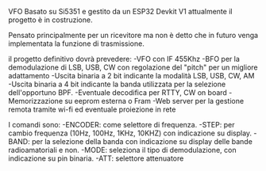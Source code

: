 VFO Basato su Si5351 e gestito da un ESP32 Devkit V1 attualmente il progetto è in costruzione.

Pensato principalmente per un ricevitore ma non è detto che in futuro venga implementata la funzione di trasmissione.

il progetto definitivo dovrà prevedere:
  -VFO con IF 455Khz 
  -BFO per la demodulazione di LSB, USB, CW con regolazione del "pitch" per un migliore adattamento
  -Uscita binaria a 2 bit indicante la modalità LSB, USB, CW, AM
  -Uscita binaria a 4 bit indicante la banda utilizzata per la selezione dell'opportuno BPF.
  -Eventuale decodifica per RTTY, CW on board
  -Memorizzazione su eeprom esterna o Fram 
  -Web server per la gestione remota tramite wi-fi ed eventuale proiezione in rete

I comandi sono:
  -ENCODER: come selettore di frequenza.
  -STEP: per cambio frequenza (10Hz, 100Hz, 1KHz, 10KHZ) con indicazione su display.
  -BAND: per la selezione della banda con indicazione su display delle bande radioamatoriali e non.
  -MODE: seleziona il tipo di demodulazione, con indicazione su pin binaria.
  -ATT: selettore attenuatore
